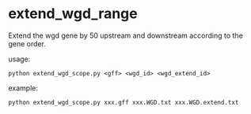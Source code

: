 # extend_wgd_range

Extend the wgd gene by 50 upstream and downstream according to the gene order.

usage:

```
python extend_wgd_scope.py <gff> <wgd_id> <wgd_extend_id>
```

example:

```
python extend_wgd_scope.py xxx.gff xxx.WGD.txt xxx.WGD.extend.txt
```
